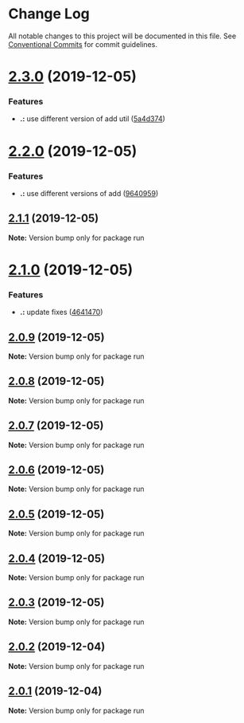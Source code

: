 # Change Log

All notable changes to this project will be documented in this file.
See [Conventional Commits](https://conventionalcommits.org) for commit guidelines.

# [2.3.0](https://github.com/KevinMind/lerna-monorepo-starter/compare/run@2.2.0...run@2.3.0) (2019-12-05)


### Features

* **.:** use different version of add util ([5a4d374](https://github.com/KevinMind/lerna-monorepo-starter/commit/5a4d37416d75aa5a1a5260b3ce9c43cbc0bf1633))





# [2.2.0](https://github.com/KevinMind/lerna-monorepo-starter/compare/run@2.1.1...run@2.2.0) (2019-12-05)


### Features

* **.:** use different versions of add ([9640959](https://github.com/KevinMind/lerna-monorepo-starter/commit/9640959544eeddd20274ec9ddf7417ec2ea090eb))





## [2.1.1](https://github.com/KevinMind/lerna-monorepo-starter/compare/run@2.1.0...run@2.1.1) (2019-12-05)

**Note:** Version bump only for package run





# [2.1.0](https://github.com/KevinMind/lerna-monorepo-starter/compare/run@2.0.9...run@2.1.0) (2019-12-05)


### Features

* **.:** update fixes ([4641470](https://github.com/KevinMind/lerna-monorepo-starter/commit/4641470938bde427e3521ec7ac09ea6e3682ac1f))





## [2.0.9](https://github.com/KevinMind/lerna-monorepo-starter/compare/run@2.0.8...run@2.0.9) (2019-12-05)

**Note:** Version bump only for package run





## [2.0.8](https://github.com/KevinMind/lerna-monorepo-starter/compare/run@2.0.7...run@2.0.8) (2019-12-05)

**Note:** Version bump only for package run





## [2.0.7](https://github.com/KevinMind/lerna-monorepo-starter/compare/run@2.0.6...run@2.0.7) (2019-12-05)

**Note:** Version bump only for package run





## [2.0.6](https://github.com/KevinMind/lerna-monorepo-starter/compare/run@2.0.5...run@2.0.6) (2019-12-05)

**Note:** Version bump only for package run





## [2.0.5](https://github.com/KevinMind/lerna-monorepo-starter/compare/run@2.0.4...run@2.0.5) (2019-12-05)

**Note:** Version bump only for package run





## [2.0.4](https://github.com/KevinMind/lerna-monorepo-starter/compare/run@2.0.3...run@2.0.4) (2019-12-05)

**Note:** Version bump only for package run





## [2.0.3](https://github.com/KevinMind/lerna-monorepo-starter/compare/run@2.0.2...run@2.0.3) (2019-12-05)

**Note:** Version bump only for package run





## [2.0.2](https://github.com/KevinMind/lerna-monorepo-starter/compare/run@2.0.1...run@2.0.2) (2019-12-04)

**Note:** Version bump only for package run





## [2.0.1](https://github.com/KevinMind/lerna-monorepo-starter/compare/run@2.0.0...run@2.0.1) (2019-12-04)

**Note:** Version bump only for package run
